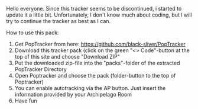 Hello everyone.
Since this tracker seems to be discontinued, i started to update it a little bit.
Unfortunately, I don't know much about coding, but I will try to continue the tracker as best as I can.

How to use this pack:
1) Get PopTracker from here: https://github.com/black-sliver/PopTracker
2) Download this tracker pack (click on the green "<> Code"-button at the top of this site and choose "Download ZIP"
3) Put the downloaded zip-file into the "packs"-folder of the extracted PopTracker Directory
4) Open Poptracker and choose the pack (folder-button to the top of Poptracker)
5) You can enable autotracking via the AP button. Just insert the information provided by your Archipelago Room
6) Have fun
